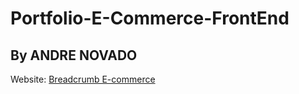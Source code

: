 # Portfolio-E-Commerce-FrontEnd
## By ANDRE NOVADO
Website: [Breadcrumb E-commerce](https://breadcrumb-bakery.netlify.app)
